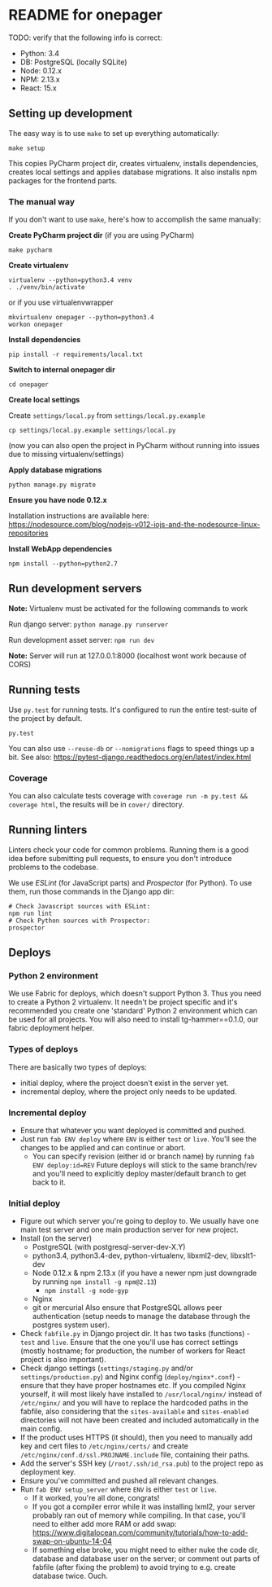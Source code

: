 # README for onepager

TODO: verify that the following info is correct:

 - Python:  3.4
 - DB:      PostgreSQL (locally SQLite)
 - Node:    0.12.x
 - NPM:     2.13.x
 - React:   15.x


## Setting up development

The easy way is to use `make` to set up everything automatically:

    make setup

This copies PyCharm project dir, creates virtualenv, installs dependencies, creates local settings and applies database migrations.
It also installs npm packages for the frontend parts.


### The manual way

If you don't want to use `make`, here's how to accomplish the same manually:

**Create PyCharm project dir** (if you are using PyCharm)

    make pycharm

**Create virtualenv**

    virtualenv --python=python3.4 venv
    . ./venv/bin/activate

or if you use virtualenvwrapper

    mkvirtualenv onepager --python=python3.4
    workon onepager

**Install dependencies**

    pip install -r requirements/local.txt

**Switch to internal onepager dir**

    cd onepager

**Create local settings**

Create `settings/local.py` from `settings/local.py.example`

    cp settings/local.py.example settings/local.py

(now you can also open the project in PyCharm without running into issues due to missing virtualenv/settings)

**Apply database migrations**

    python manage.py migrate

**Ensure you have node 0.12.x**

Installation instructions are available here: https://nodesource.com/blog/nodejs-v012-iojs-and-the-nodesource-linux-repositories

**Install WebApp dependencies**

    npm install --python=python2.7


## Run development servers

**Note:** Virtualenv must be activated for the following commands to work

Run django server: `python manage.py runserver`

Run development asset server: `npm run dev`

**Note:** Server will run at 127.0.0.1:8000 (localhost wont work because of CORS)




## Running tests

Use `py.test` for running tests. It's configured to run the entire test-suite of the project by default.

    py.test

You can also use `--reuse-db` or `--nomigrations` flags to speed things up a bit. See also:
https://pytest-django.readthedocs.org/en/latest/index.html

### Coverage

You can also calculate tests coverage with `coverage run -m py.test && coverage html`,
the results will be in `cover/` directory.





## Running linters

Linters check your code for common problems. Running them is a good idea before submitting pull requests, to ensure you
don't introduce problems to the codebase.

We use _ESLint_ (for JavaScript parts) and _Prospector_ (for Python). To use them, run those commands in the Django app
dir:

    # Check Javascript sources with ESLint:
    npm run lint
    # Check Python sources with Prospector:
    prospector


## Deploys

### Python 2 environment

We use Fabric for deploys, which doesn't support Python 3. Thus you need to create a Python 2 virtualenv.
It needn't be project specific and it's recommended you create one 'standard' Python 2 environment 
which can be used for all projects. You will also need to install tg-hammer==0.1.0, our fabric deployment helper. 


### Types of deploys

There are basically two types of deploys:

* initial deploy, where the project doesn't exist in the server yet.
* incremental deploy, where the project only needs to be updated.


### Incremental deploy

* Ensure that whatever you want deployed is committed and pushed.
* Just run `fab ENV deploy` where `ENV` is either `test` or `live`. 
  You'll see the changes to be applied and can continue or abort.
  * You can specify revision (either id or branch name) by running `fab ENV deploy:id=REV` 
    Future deploys will stick to the same branch/rev and you'll need to explicitly deploy master/default 
    branch to get back to it.


### Initial deploy

* Figure out which server you're going to deploy to. 
  We usually have one main test server and one main production server for new project.
* Install (on the server)
  * PostgreSQL (with postgresql-server-dev-X.Y)
  * python3.4, python3.4-dev, python-virtualenv, libxml2-dev, libxslt1-dev
  * Node 0.12.x & npm 2.13.x (if you have a newer npm just downgrade by running `npm install -g npm@2.13`)
    * `npm install -g node-gyp`
  * Nginx
  * git or mercurial
  Also ensure that PostgreSQL allows peer authentication (setup needs to manage the database through the postgres system user).
* Check `fabfile.py` in Django project dir. It has two tasks (functions) - `test` and `live`. 
  Ensure that the one you'll use has correct settings (mostly hostname; for production, the number of workers for React 
  project is also important).
* Check django settings (`settings/staging.py` and/or `settings/production.py`) 
  and Nginx config (`deploy/nginx*.conf`) - ensure that they have proper hostnames etc.
  If you compiled Nginx yourself, it will most likely have installed to `/usr/local/nginx/` instead of `/etc/nginx/`
  and you will have to replace the hardcoded paths in the fabfile, also considering that the `sites-available` and
  `sites-enabled` directories will not have been created and included automatically in the main config.
* If the product uses HTTPS (it should), then you need to manually add key and cert files to `/etc/nginx/certs/` 
  and create `/etc/nginx/conf.d/ssl.PROJNAME.include` file, containing their paths.
* Add the server's SSH key (`/root/.ssh/id_rsa.pub`) to the project repo as deployment key.
* Ensure you've committed and pushed all relevant changes.
* Run `fab ENV setup_server` where `ENV` is either `test` or `live`.
  * If it worked, you're all done, congrats!
  * If you got a compiler error while it was installing lxml2, your server probably ran out of memory while compiling.
    In that case, you'll need to either add more RAM or add swap: https://www.digitalocean.com/community/tutorials/how-to-add-swap-on-ubuntu-14-04
  * If something else broke, you might need to either nuke the code dir, database and database user on the server; 
    or comment out parts of fabfile (after fixing the problem) to avoid trying to e.g. create database twice. Ouch.



